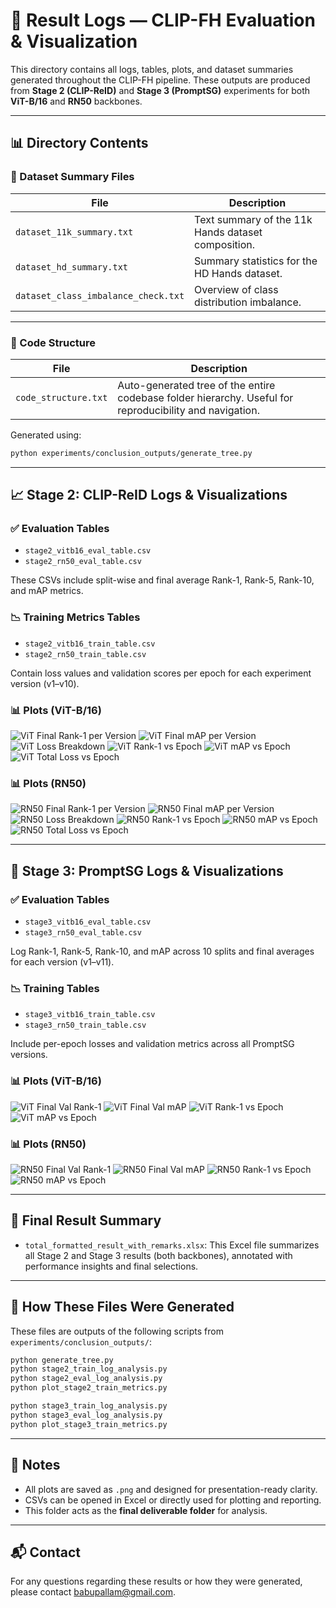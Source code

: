 
# 📁 Result Logs — CLIP-FH Evaluation & Visualization

This directory contains all logs, tables, plots, and dataset summaries generated throughout the CLIP-FH pipeline. These outputs are produced from **Stage 2 (CLIP-ReID)** and **Stage 3 (PromptSG)** experiments for both **ViT-B/16** and **RN50** backbones.

---

## 📊 Directory Contents

### 📁 Dataset Summary Files

| File                             | Description |
|----------------------------------|-------------|
| `dataset_11k_summary.txt`        | Text summary of the 11k Hands dataset composition. |
| `dataset_hd_summary.txt`         | Summary statistics for the HD Hands dataset. |
| `dataset_class_imbalance_check.txt` | Overview of class distribution imbalance. |

---

### 🧱 Code Structure

| File                 | Description |
|----------------------|-------------|
| `code_structure.txt` | Auto-generated tree of the entire codebase folder hierarchy. Useful for reproducibility and navigation. |

Generated using:  
```bash
python experiments/conclusion_outputs/generate_tree.py
````

---

## 📈 Stage 2: CLIP-ReID Logs & Visualizations

### ✅ Evaluation Tables

* `stage2_vitb16_eval_table.csv`
* `stage2_rn50_eval_table.csv`

These CSVs include split-wise and final average Rank-1, Rank-5, Rank-10, and mAP metrics.

### 📉 Training Metrics Tables

* `stage2_vitb16_train_table.csv`
* `stage2_rn50_train_table.csv`

Contain loss values and validation scores per epoch for each experiment version (v1–v10).

### 📊 Plots (ViT-B/16)

![ViT Final Rank-1 per Version](./stage2_vitb16_train_table_final_rank1_per_version.png)
![ViT Final mAP per Version](./stage2_vitb16_train_table_final_map_per_version.png)
![ViT Loss Breakdown](./stage2_vitb16_train_table_loss_breakdown_facet.png)
![ViT Rank-1 vs Epoch](./stage2_vitb16_train_table_rank1_vs_epoch.png)
![ViT mAP vs Epoch](./stage2_vitb16_train_table_map_vs_epoch.png)
![ViT Total Loss vs Epoch](./stage2_vitb16_train_table_loss_vs_epoch.png)

### 📊 Plots (RN50)

![RN50 Final Rank-1 per Version](./stage2_rn50_train_table_final_rank1_per_version.png)
![RN50 Final mAP per Version](./stage2_rn50_train_table_final_map_per_version.png)
![RN50 Loss Breakdown](./stage2_rn50_train_table_loss_breakdown_facet.png)
![RN50 Rank-1 vs Epoch](./stage2_rn50_train_table_rank1_vs_epoch.png)
![RN50 mAP vs Epoch](./stage2_rn50_train_table_map_vs_epoch.png)
![RN50 Total Loss vs Epoch](./stage2_rn50_train_table_loss_vs_epoch.png)

---

## 🎯 Stage 3: PromptSG Logs & Visualizations

### ✅ Evaluation Tables

* `stage3_vitb16_eval_table.csv`
* `stage3_rn50_eval_table.csv`

Log Rank-1, Rank-5, Rank-10, and mAP across 10 splits and final averages for each version (v1–v11).

### 📉 Training Tables

* `stage3_vitb16_train_table.csv`
* `stage3_rn50_train_table.csv`

Include per-epoch losses and validation metrics across all PromptSG versions.

### 📊 Plots (ViT-B/16)

![ViT Final Val Rank-1](./stage3_vitb16_train_table_final_val_rank1.png)
![ViT Final Val mAP](./stage3_vitb16_train_table_final_val_map.png)
![ViT Rank-1 vs Epoch](./stage3_vitb16_train_table_val_rank1_vs_epoch.png)
![ViT mAP vs Epoch](./stage3_vitb16_train_table_val_map_vs_epoch.png)

### 📊 Plots (RN50)

![RN50 Final Val Rank-1](./stage3_rn50_train_table_final_val_rank1.png)
![RN50 Final Val mAP](./stage3_rn50_train_table_final_val_map.png)
![RN50 Rank-1 vs Epoch](./stage3_rn50_train_table_val_rank1_vs_epoch.png)
![RN50 mAP vs Epoch](./stage3_rn50_train_table_val_map_vs_epoch.png)

---

## 📄 Final Result Summary

* `total_formatted_result_with_remarks.xlsx`:
  This Excel file summarizes all Stage 2 and Stage 3 results (both backbones), annotated with performance insights and final selections.

---

## 🔄 How These Files Were Generated

These files are outputs of the following scripts from `experiments/conclusion_outputs/`:

```bash
python generate_tree.py
python stage2_train_log_analysis.py
python stage2_eval_log_analysis.py
python plot_stage2_train_metrics.py

python stage3_train_log_analysis.py
python stage3_eval_log_analysis.py
python plot_stage3_train_metrics.py
```

---

## 🧠 Notes

* All plots are saved as `.png` and designed for presentation-ready clarity.
* CSVs can be opened in Excel or directly used for plotting and reporting.
* This folder acts as the **final deliverable folder** for analysis.

---

## 📬 Contact

For any questions regarding these results or how they were generated, please contact [babupallam@gmail.com](mailto:babupallam@gmail.com).

```